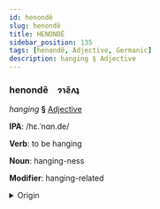 ```yaml
---
id: henondê
slug: henondê
title: HENONDÊ
sidebar_position: 135
tags: [henondê, Adjective, Germanic]
description: hanging § Adjective
---
```


### henondê&emsp;<span kind="abugida">ɂɿƨ̃ʌʇ</span>

*hanging* **§** [Adjective](../../tags/Adjective)

**IPA**: /hɛ.ˈnɑn.de/

**Verb**: to be hanging

**Noun**: hanging-ness

**Modifier**: hanging-related

<details>
    <summary>Origin</summary>
    Swedish hängande /hɛːŋɑːndeː/<br/>
    <em>Germanic Language Family</em>
</details>